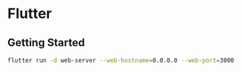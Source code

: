 # Flutter

## Getting Started

```bash
flutter run -d web-server --web-hostname=0.0.0.0 --web-port=3000
```
